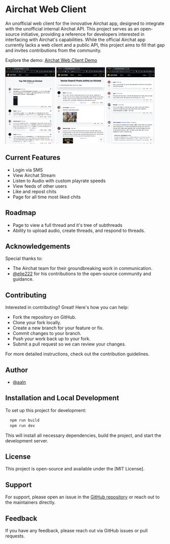 # Airchat Web Client

An unofficial web client for the innovative Airchat app, designed to integrate with the unofficial internal Airchat API. This project serves as an open-source initiative, providing a reference for developers interested in interfacing with Airchat's capabilities. While the official Airchat app currently lacks a web client and a public API, this project aims to fill that gap and invites contributions from the community.

Explore the demo: [Airchat Web Client Demo](https://airchat-web.vercel.app/)

<p align="start">
  <img src="/public/screenshots/top.png" alt="Top chits" height="240px" />
  <img src="/public/screenshots/search.png" alt="Search chits" height="240px" />
  <img src="/public/screenshots/stream.png" alt="User Stream" height="240px" />
</p>

## Current Features

- Login via SMS
- View Airchat Stream
- Listen to Audio with custom playrate speeds
- View feeds of other users
- Like and repost chits
- Page for all time most liked chits

## Roadmap

- Page to view a full thread and it's tree of subthreads
- Ability to upload audio, create threads, and respond to threads.

## Acknowledgements

Special thanks to:

- The Airchat team for their groundbreaking work in communication.
- [@elie222](https://www.github.com/elie222) for his contributions to the open-source community and guidance.

## Contributing

Interested in contributing? Great! Here's how you can help:

- Fork the repository on GitHub.
- Clone your fork locally.
- Create a new branch for your feature or fix.
- Commit changes to your branch.
- Push your work back up to your fork.
- Submit a pull request so we can review your changes.

For more detailed instructions, check out the contribution guidelines.

## Author

- [@aaln](https://www.github.com/aaln)

## Installation and Local Development

To set up this project for development:

```bash
  npm run build
  npm run dev
```

This will install all necessary dependencies, build the project, and start the development server.

## License

This project is open-source and available under the [MIT License].

## Support

For support, please open an issue in the [GitHub repository](https://github.com/aaln/airchat-web) or reach out to the maintainers directly.

## Feedback

If you have any feedback, please reach out via GitHub issues or pull requests.
